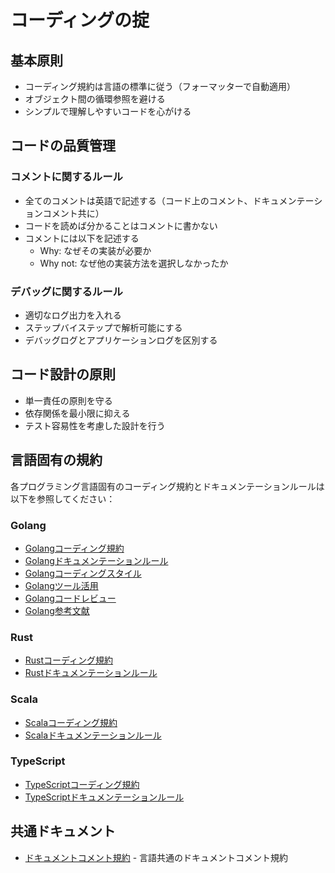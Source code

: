 # コーディングの掟

## 基本原則

- コーディング規約は言語の標準に従う（フォーマッターで自動適用）
- オブジェクト間の循環参照を避ける
- シンプルで理解しやすいコードを心がける

## コードの品質管理

### コメントに関するルール

- 全てのコメントは英語で記述する（コード上のコメント、ドキュメンテーションコメント共に）
- コードを読めば分かることはコメントに書かない
- コメントには以下を記述する
  - Why: なぜその実装が必要か
  - Why not: なぜ他の実装方法を選択しなかったか

### デバッグに関するルール

- 適切なログ出力を入れる
- ステップバイステップで解析可能にする
- デバッグログとアプリケーションログを区別する

## コード設計の原則

- 単一責任の原則を守る
- 依存関係を最小限に抑える
- テスト容易性を考慮した設計を行う

## 言語固有の規約

各プログラミング言語固有のコーディング規約とドキュメンテーションルールは以下を参照してください：

### Golang
- [Golangコーディング規約](../docs/coding/golang.md)
- [Golangドキュメンテーションルール](../docs/coding/golang/golangdoc.md)
- [Golangコーディングスタイル](../docs/coding/golang/golangstyle.md)
- [Golangツール活用](../docs/coding/golang/golangtools.md)
- [Golangコードレビュー](../docs/coding/golang/golangreview.md)
- [Golang参考文献](../docs/coding/golang/golangrefs.md)

### Rust
- [Rustコーディング規約](../docs/coding/rust.md)
- [Rustドキュメンテーションルール](../docs/coding/rust/rustdoc.md)

### Scala
- [Scalaコーディング規約](../docs/coding/scala.md)
- [Scalaドキュメンテーションルール](../docs/coding/scala/scaladoc.md)

### TypeScript
- [TypeScriptコーディング規約](../docs/coding/typescript.md)
- [TypeScriptドキュメンテーションルール](../docs/coding/typescript/tsdoc.md)

## 共通ドキュメント

- [ドキュメントコメント規約](../docs/coding/doc_comment.md) - 言語共通のドキュメントコメント規約 